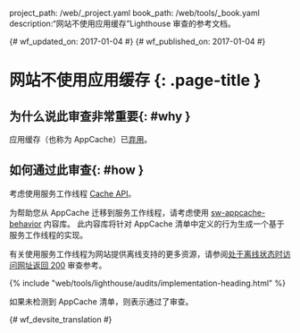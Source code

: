 project_path: /web/_project.yaml
book_path: /web/tools/_book.yaml
description:“网站不使用应用缓存”Lighthouse 审查的参考文档。

{# wf_updated_on: 2017-01-04 #}
{# wf_published_on: 2017-01-04 #}

# 网站不使用应用缓存 {: .page-title }

## 为什么说此审查非常重要{: #why }

应用缓存（也称为 AppCache）已[弃用][deprecated]。

[deprecated]: https://html.spec.whatwg.org/multipage/browsers.html#offline

## 如何通过此审查{: #how }

考虑使用服务工作线程 [Cache API][API]。

为帮助您从 AppCache 迁移到服务工作线程，请考虑使用 [sw-appcache-behavior][sw-appcache-behavior] 内容库。
此内容库将针对 AppCache 清单中定义的行为生成一个基于服务工作线程的实现。



有关使用服务工作线程为网站提供离线支持的更多资源，请参阅[处于离线状态时访问网址返回 200](http-200-when-offline) 审查参考。



[API]: https://developer.mozilla.org/en-US/docs/Web/API/Cache

[sw-appcache-behavior]: https://github.com/GoogleChrome/sw-appcache-behavior

{% include "web/tools/lighthouse/audits/implementation-heading.html" %}

如果未检测到 AppCache 清单，则表示通过了审查。


{# wf_devsite_translation #}
